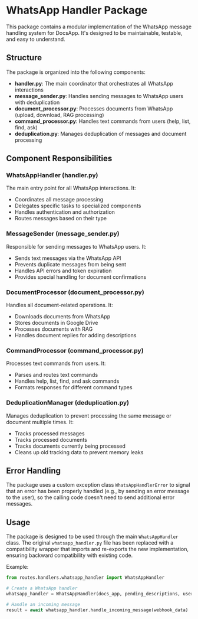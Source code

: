 # WhatsApp Handler Package

This package contains a modular implementation of the WhatsApp message handling system for DocsApp. It's designed to be maintainable, testable, and easy to understand.

## Structure

The package is organized into the following components:

- **handler.py**: The main coordinator that orchestrates all WhatsApp interactions
- **message_sender.py**: Handles sending messages to WhatsApp users with deduplication
- **document_processor.py**: Processes documents from WhatsApp (upload, download, RAG processing)
- **command_processor.py**: Handles text commands from users (help, list, find, ask)
- **deduplication.py**: Manages deduplication of messages and document processing

## Component Responsibilities

### WhatsAppHandler (handler.py)

The main entry point for all WhatsApp interactions. It:
- Coordinates all message processing
- Delegates specific tasks to specialized components
- Handles authentication and authorization
- Routes messages based on their type

### MessageSender (message_sender.py)

Responsible for sending messages to WhatsApp users. It:
- Sends text messages via the WhatsApp API
- Prevents duplicate messages from being sent
- Handles API errors and token expiration
- Provides special handling for document confirmations

### DocumentProcessor (document_processor.py)

Handles all document-related operations. It:
- Downloads documents from WhatsApp
- Stores documents in Google Drive
- Processes documents with RAG
- Handles document replies for adding descriptions

### CommandProcessor (command_processor.py)

Processes text commands from users. It:
- Parses and routes text commands
- Handles help, list, find, and ask commands
- Formats responses for different command types

### DeduplicationManager (deduplication.py)

Manages deduplication to prevent processing the same message or document multiple times. It:
- Tracks processed messages
- Tracks processed documents
- Tracks documents currently being processed
- Cleans up old tracking data to prevent memory leaks

## Error Handling

The package uses a custom exception class `WhatsAppHandlerError` to signal that an error has been properly handled (e.g., by sending an error message to the user), so the calling code doesn't need to send additional error messages.

## Usage

The package is designed to be used through the main `WhatsAppHandler` class. The original `whatsapp_handler.py` file has been replaced with a compatibility wrapper that imports and re-exports the new implementation, ensuring backward compatibility with existing code.

Example:

```python
from routes.handlers.whatsapp_handler import WhatsAppHandler

# Create a WhatsApp handler
whatsapp_handler = WhatsAppHandler(docs_app, pending_descriptions, user_state)

# Handle an incoming message
result = await whatsapp_handler.handle_incoming_message(webhook_data) 